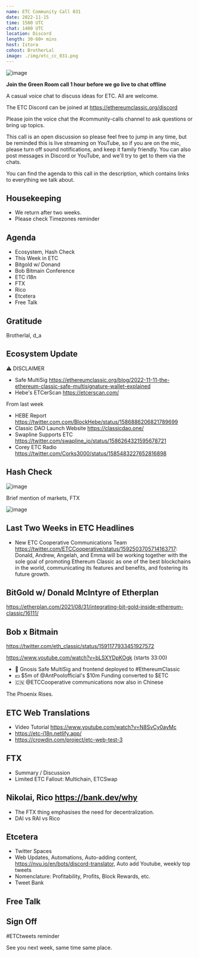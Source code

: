 ```yaml
---
name: ETC Community Call 031
date: 2022-11-15
time: 1500 UTC
chat: 1400 UTC
location: Discord
length: 30-60+ mins
host: Istora
cohost: BrotherLal
image: ./img/etc_cc_031.png
---
```


![image](https://user-images.githubusercontent.com/1696942/201530671-53dd1d28-15a4-4d46-8d47-cda6deb37ddb.png)

**Join the Green Room call 1 hour before we go live to chat offline**

A casual voice chat to discuss ideas for ETC. All are welcome.

The ETC Discord can be joined at https://ethereumclassic.org/discord

Please join the voice chat the #community-calls channel to ask questions or bring up topics.

This call is an open discussion so please feel free to jump in any time, but be reminded this is live streaming on YouTube, so if you are on the mic, please turn off sound notifications, and keep it family friendly. You can also post messages in Discord or YouTube, and we'll try to get to them via the chats.

You can find the agenda to this call in the description, which contains links to everything we talk about.

## Housekeeping

- We return after two weeks.
- Please check Timezones reminder

## Agenda

- Ecosystem, Hash Check
- This Week in ETC
- Bitgold w/ Donand
- Bob Bitmain Conference
- ETC i18n
- FTX
- Rico
- Etcetera
- Free Talk

## Gratitude

Brotherlal, d_a

## Ecosystem Update

⚠️ DISCLAIMER

- Safe MultiSig https://ethereumclassic.org/blog/2022-11-11-the-ethereum-classic-safe-multisignature-wallet-explained
- Hebe's ETCerScan https://etcerscan.com/

From last week

- HEBE Report https://twitter.com.com/BlockHebe/status/1586886206821789699
- Classic DAO Launch Website https://classicdao.one/
- Swapline Supports ETC https://twitter.com/swapline_io/status/1586264321595678721
- Corey ETC Radio https://twitter.com/Corks3000/status/1585483227652816898

## Hash Check

![image](https://user-images.githubusercontent.com/1696942/201929704-31def606-85ee-4af2-89a9-22ff23216f2b.png)

Brief mention of markets, FTX

![image](https://user-images.githubusercontent.com/1696942/201932078-59ebfef8-aa5a-4594-9472-345d5f92879b.png)

## Last Two Weeks in ETC Headlines

- New ETC Cooperative Communications Team https://twitter.com/ETCCooperative/status/1592503705714163717: Donald, Andrew, Angelah, and Emma will be working together with the sole goal of promoting Ethereum Classic as one of the best blockchains in the world, communicating its features and benefits, and fostering its future growth.

## BitGold w/ Donald McIntyre of Etherplan

https://etherplan.com/2021/08/31/integrating-bit-gold-inside-ethereum-classic/16111/

## Bob x Bitmain

https://twitter.com/eth_classic/status/1591177933451927572

https://www.youtube.com/watch?v=bLSXYDpKOgk (starts 33:00)

- 🔐 Gnosis Safe MultiSig and frontend deployed to #EthereumClassic
- 💵 $5m of @AntPoolofficial's $10m Funding converted to $ETC
- 🇨🇳 @ETCCooperative communications now also in Chinese

The Phoenix Rises.

## ETC Web Translations

- Video Tutorial https://www.youtube.com/watch?v=N8SvCy0ayMc
- https://etc-i18n.netlify.app/
- https://crowdin.com/project/etc-web-test-3

## FTX

- Summary / Discussion
- Limited ETC Fallout: Multichain, ETCSwap

## Nikolai, Rico https://bank.dev/why

- The FTX thing emphasises the need for decentralization.
- DAI vs RAI vs Rico

## Etcetera

- Twitter Spaces
- Web Updates, Automations, Auto-adding content, https://nvu.io/en/bots/discord-translator, Auto add Youtube, weekly top tweets
- Nomenclature: Profitability, Profits, Block Rewards, etc.
- Tweet Bank

## Free Talk

## Sign Off

#ETCtweets reminder

See you next week, same time same place.
